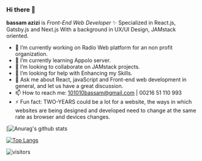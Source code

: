 ### Hi there 👋


**bassam azizi** is _Front-End Web Developer_ ✨  Specialized in React.js, Gatsby.js and Next.js With a background in UX/UI Design, JAMstack oriented.


- 🔭 I’m currently working on Radio Web platform for an non profit organization.
- 🌱 I’m currently learning Appolo server.
- 👯 I’m looking to collaborate on JAMstack projects.
- 🤔 I’m looking for help with Enhancing my Skills.
- 💬 Ask me about React, javaScript and Front-end web development in general, and let us have a great discussion.
- 📫 How to reach me: 101010bassam@gmail.com | 00216 51 110 993
- ⚡ Fun fact: TWO-YEARS could be a lot for a website, the ways in which websites are being designed and developed need to change at the same rate as browser and devices changes.


[![Anurag's github stats](https://github-readme-stats.vercel.app/api?username=bassam-azizi)

[![Top Langs](https://github-readme-stats.vercel.app/api/top-langs/?username=bassam-azizi)](https://github.com/anuraghazra/github-readme-stats)

![visitors](https://visitor-badge.glitch.me/badge?page_id=bassam-azizi.r_k)




